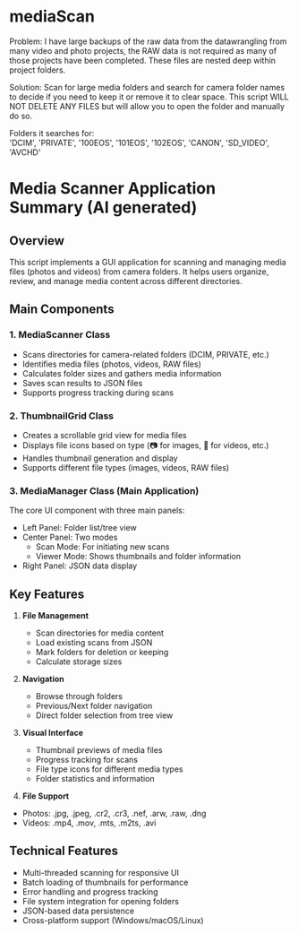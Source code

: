 # mediaScan
Problem: I have large backups of the raw data from the datawrangling from many video and photo projects, the RAW data is not required as many of those projects have been completed. These files are nested deep within project folders. 

Solution: Scan for large media folders and search for camera folder names to decide if you need to keep it or remove it to clear space. This script WILL NOT DELETE ANY FILES but will allow you to open the folder and manually do so.

Folders it searches for:             
            'DCIM',
            'PRIVATE',
            '100EOS',
            '101EOS',
            '102EOS',
            'CANON',
            'SD_VIDEO',
            'AVCHD'

# Media Scanner Application Summary (AI generated)

## Overview
This script implements a GUI application for scanning and managing media files (photos and videos) from camera folders. It helps users organize, review, and manage media content across different directories.

## Main Components

### 1. MediaScanner Class
- Scans directories for camera-related folders (DCIM, PRIVATE, etc.)
- Identifies media files (photos, videos, RAW files)
- Calculates folder sizes and gathers media information
- Saves scan results to JSON files
- Supports progress tracking during scans

### 2. ThumbnailGrid Class
- Creates a scrollable grid view for media files
- Displays file icons based on type (📷 for images, 🎥 for videos, etc.)
- Handles thumbnail generation and display
- Supports different file types (images, videos, RAW files)

### 3. MediaManager Class (Main Application)
The core UI component with three main panels:
- Left Panel: Folder list/tree view
- Center Panel: Two modes
  - Scan Mode: For initiating new scans
  - Viewer Mode: Shows thumbnails and folder information
- Right Panel: JSON data display

## Key Features
1. **File Management**
   - Scan directories for media content
   - Load existing scans from JSON
   - Mark folders for deletion or keeping
   - Calculate storage sizes

2. **Navigation**
   - Browse through folders
   - Previous/Next folder navigation
   - Direct folder selection from tree view

3. **Visual Interface**
   - Thumbnail previews of media files
   - Progress tracking for scans
   - File type icons for different media types
   - Folder statistics and information

4. **File Support**
- Photos: .jpg, .jpeg, .cr2, .cr3, .nef, .arw, .raw, .dng
- Videos: .mp4, .mov, .mts, .m2ts, .avi

## Technical Features
- Multi-threaded scanning for responsive UI
- Batch loading of thumbnails for performance
- Error handling and progress tracking
- File system integration for opening folders
- JSON-based data persistence
- Cross-platform support (Windows/macOS/Linux)
